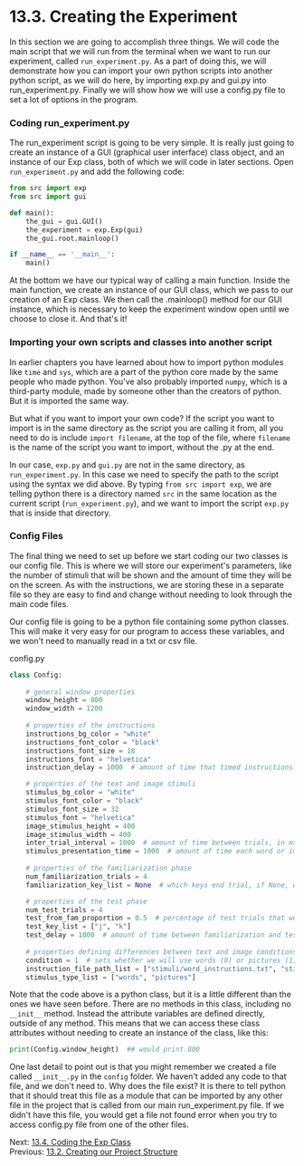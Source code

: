 # 13.3. Creating the Experiment

In this section we are going to accomplish three things. We will code the main script that we will run from 
the terminal when we want to run our experiment, called `run_experiment.py`. As a part of doing this, we will demonstrate
how you can import your own python scripts into another python script, as we will do here, by importing exp.py and gui.py
into run_experiment.py. Finally we will show how we will use a config.py file to set a lot of options in the program.

### Coding run_experiment.py

The run_experiment script is going to be very simple. It is really just going to create an instance of a GUI (graphical 
user interface) class object, and an instance of our Exp class, both of which we will code in later sections. Open 
`run_experiment.py` and add the following code:

```python
from src import exp
from src import gui

def main():
    the_gui = gui.GUI()
    the_experiment = exp.Exp(gui)
    the_gui.root.mainloop()

if __name__ == '__main__':
    main()
```

At the bottom we have our typical way of calling a main function. Inside the main function, we create an instance of 
our GUI class, which we pass to our creation of an Exp class. We then call the .mainloop() method for our GUI instance,
which is necessary to keep the experiment window open until we choose to close it. And that's it!

### Importing your own scripts and classes into another script

In earlier chapters you have learned about how to import python modules like `time` and `sys`, which are a part of the 
python core made by the same people who made python. You've also probably imported `numpy`, which is a third-party module, 
made by someone other than the creators of python. But it is imported the same way. 

But what if you want to import your own code? If the script you want to import is in the same directory as the script 
you are calling it from, all you need to do is include `import filename`, at the top of the file, where `filename` is 
the name of the script you want to import, without the .py at the end.

In our case, `exp.py` and `gui.py` are not in the same directory, as `run_experiment.py`. In this case we need to 
specify the path to the script using the syntax we did above. By typing `from src import exp`, we are telling python 
there is a directory named `src` in the same location as the current script (`run_experiment.py`), and we want to import 
the script `exp.py` that is inside that directory.

### Config Files

The final thing we need to set up before we start coding our two classes is our config file. This is where we will store 
our experiment's parameters, like the number of stimuli that will be shown and the amount of time they will be on the 
screen. As with the instructions, we are storing these in a separate file so they are easy to find and change without 
needing to look through the main code files.

Our config file is going to be a python file containing some python classes. This will make it very easy for our 
program to access these variables, and we won't need to manually read in a txt or csv file.

config.py
```python
class Config:
    
    # general window properties
    window_height = 800
    window_width = 1200
    
    # properties of the instructions
    instructions_bg_color = "white"
    instructions_font_color = "black"
    instructions_font_size = 18
    instructions_font = "helvetica"
    instruction_delay = 1000  # amount of time that timed instructions are on the screen

    # properties of the text and image stimuli
    stimulus_bg_color = "white"
    stimulus_font_color = "black"
    stimulus_font_size = 32
    stimulus_font = "helvetica"
    image_stimulus_height = 400
    image_stimulus_width = 400
    inter_trial_interval = 1000  # amount of time between trials, in ms
    stimulus_presentation_time = 1000  # amount of time each word or image is on the screen
    
    # properties of the familiarization phase
    num_familiarization_trials = 4
    familiarization_key_list = None  # which keys end trial, if None, will end after stimuluus presentation time

    # properties of the test phase
    num_test_trials = 4
    test_from_fam_proportion = 0.5  # percentage of test trials that were in the familiarization condition
    test_key_list = ["j", "k"]
    test_delay = 1000  # amount of time between familiarization and test phases
    
    # properties defining differences between text and image conditions
    condition = 1  # sets whether we will use words (0) or pictures (1) in the experiment
    instruction_file_path_list = ["stimuli/word_instructions.txt", "stimuli/image_instructions.txt"]
    stimulus_type_list = ["words", "pictures"]
```
Note that the code above is a python class, but it is a little different than the ones we have seen before. There are no
methods in this class, including no `__init__` method. Instead the attribute variables are defined directly, outside 
of any method. This means that we can access these class attributes without needing to create an instance of the class, 
like this:

```python
print(Config.window_height)  ## would print 800
```
One last detail to point out is that you might remember we created a file called `__init__.py` in the `config` folder. 
We haven't added any code to that file, and we don't need to. Why does the file exist? It is there to tell python that 
it should treat this file as a module that can be imported by any other file in the project that is called from our main
run_experiment.py file. If we didn't have this file, you would get a file not found error when you try to access 
config.py file from one of the other files.

Next: [13.4. Coding the Exp Class](13.4.%20Coding%20the%20GUI%20class.md)<br>
Previous: [13.2. Creating our Project Structure](13.2.%20Creating%20our%20Project%20Structure.md)